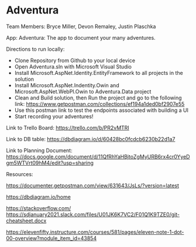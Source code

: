# Adventura

Team Members: Bryce Miller, Devon Remaley, Justin Plaschka

App: Adventura: The app to document your many adventures.

Directions to run locally: 
- Clone Repository from Github to your local device
- Open Adventura.sln with Microsoft Visual Studio
- Install Microsoft.AspNet.Identity.EntityFramework to all projects in the solution
- Install Microsoft.AspNet.Indentity.Owin and Microsoft.AspNet.WebPI.Owin to Adventura.Data project
- Clean and Build solution, then Run the project and go to the following link: https://www.getpostman.com/collections/ef194a1ded0bf2907e55
- Use this postman link to test the endpoints associated with building a UI
- Start recording your adventures!

Link to Trello Board: https://trello.com/b/PR2vMTRI

Link to DB table:  https://dbdiagram.io/d/60428bc0fcdcb6230b22d1a7

Link to Planning Document: https://docs.google.com/document/d/11QfRhYaHBjtoZgMyURB6rx4cr0YyeDgm5WTVrt09hM4/edit?usp=sharing

Resources:

https://documenter.getpostman.com/view/631643/JsLs/?version=latest

https://dbdiagram.io/home

https://stackoverflow.com/
https://sdjanuary2021.slack.com/files/U01JK6K7VC2/F01Q1K9TZE0/git-cheatsheet.docx

https://elevenfifty.instructure.com/courses/581/pages/eleven-note-1-dot-00-overview?module_item_id=43854
